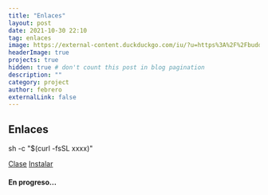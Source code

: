 ```yaml
---
title: "Enlaces"
layout: post
date: 2021-10-30 22:10
tag: enlaces
image: https://external-content.duckduckgo.com/iu/?u=https%3A%2F%2Fbuddy.works%2Fguides%2Fcovers%2Flaravel-docker%2Flaravel-docker-share.png&f=1&nofb=1
headerImage: true
projects: true
hidden: true # don't count this post in blog pagination
description: ""
category: project
author: febrero
externalLink: false
---
```


## Enlaces

sh -c "$(curl -fsSL xxxx)"

[Clase][1]
[Instalar][2]

#### En progreso...


[1]: https://raw.githubusercontent.com/javierfdezfebrero/clase/main/clases
[2]: https://raw.githubusercontent.com/fdezfebrero/instalar/main/instalar.sh
